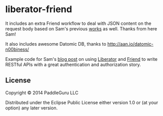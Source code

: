 # liberator-friend

It includes an extra Friend workflow to deal with JSON content on the request body based on Sam's previous [works](https://gist.github.com/sritchie/7552129) as well. Thanks from here Sam!

It also includes awesome Datomic DB, thanks to http://aan.io/datomic-n00biness/

Example code for Sam's [blog post](http://sritchie.github.io/2014/01/17/api-authentication-with-liberator-and-friend/) on using [Liberator](https://github.com/clojure-liberator/liberator) and [Friend](https://github.com/cemerick/friend) to write RESTful APIs with a great authentication and authorization story.

## License



Copyright © 2014 PaddleGuru LLC

Distributed under the Eclipse Public License either version 1.0 or (at your option) any later version.
